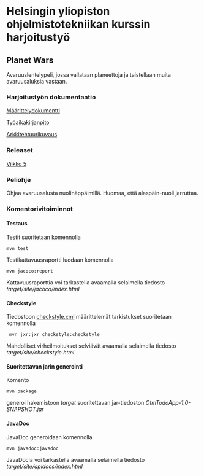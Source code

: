 # Helsingin yliopiston ohjelmistotekniikan kurssin harjoitustyö

## Planet Wars
Avaruuslentelypeli, jossa vallataan planeettoja ja taistellaan muita avaruusaluksia vastaan.

### Harjoitustyön dokumentaatio
[Määrittelydokumentti](https://github.com/Jakoviz/ot-harjoitustyo/blob/master/dokumentaatio/vaatimusmaarittely.md)

[Työaikakirjanpito](https://github.com/Jakoviz/ot-harjoitustyo/blob/master/dokumentaatio/tyoaikakirjanpito.md)

[Arkkitehtuurikuvaus](https://github.com/Jakoviz/ot-harjoitustyo/blob/master/dokumentaatio/arkkitehtuurikuvaus.md)

### Releaset
[Viikko 5](https://github.com/Jakoviz/ot-harjoitustyo/releases/tag/0.2)

### Peliohje
Ohjaa avaruusalusta nuolinäppäimillä. Huomaa, että alaspäin-nuoli jarruttaa.

### Komentorivitoiminnot

#### Testaus

Testit suoritetaan komennolla

```
mvn test
```

Testikattavuusraportti luodaan komennolla

```
mvn jacoco:report
```

Kattavuusraporttia voi tarkastella avaamalla selaimella tiedosto _target/site/jacoco/index.html_

#### Checkstyle

Tiedostoon [checkstyle.xml](https://github.com/Jakoviz/ot-harjoitustyo/blob/master/PlanetWars/checkstyle.xml) määrittelemät tarkistukset suoritetaan komennolla

```
 mvn jxr:jxr checkstyle:checkstyle
```

Mahdolliset virheilmoitukset selviävät avaamalla selaimella tiedosto _target/site/checkstyle.html_

#### Suoritettavan jarin generointi

Komento

```
mvn package
```

generoi hakemistoon _target_ suoritettavan jar-tiedoston _OtmTodoApp-1.0-SNAPSHOT.jar_

#### JavaDoc

JavaDoc generoidaan komennolla

```
mvn javadoc:javadoc
```

JavaDocia voi tarkastella avaamalla selaimella tiedosto _target/site/apidocs/index.html_
